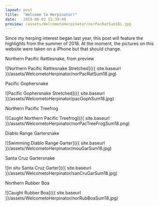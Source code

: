 ```yaml
---
layout: post
title:  "Welcome to Herpinator!"
date:   2019-06-02 15:39:40
preview: /assets/WelcometoHerpinator/norPacRatSum181.jpg
---
```


Since my herping interest began last year, this post will feature the highlights from the summer of 2018. At the moment, the pictures on this website were taken on a iPhone but that should change.

Northern Pacific Rattlesnake, from preview

![Northern Pacific Rattlesnake Stretched]({{ site.baseurl }}/assets/WelcometoHerpinator/norPacRatSum18.jpg)

Pacific Gophersnake

![Pacific Gophersnake Stretched]({{ site.baseurl }}/assets/WelcometoHerpinator/pacGophSum18.jpg)

Northern Pacific Treefrog

![Caught Northern Pacific Treefrog]({{ site.baseurl }}/assets/WelcometoHerpinator/norPacTreeFrogSum18.png)

Diablo Range Gartersnake

![Swimming Diablo Range Garter]({{ site.baseurl }}/assets/WelcometoHerpinator/mouGarSum18.jpg)

Santa Cruz Gartersnake

![in situ Santa Cruz Garter]({{ site.baseurl }}/assets/WelcometoHerpinator/sanCruGarSum18.jpg)

Northern Rubber Boa

![Caught Rubber Boa]({{ site.baseurl }}/assets/WelcometoHerpinator/norRubBoaSum18.jpg)
